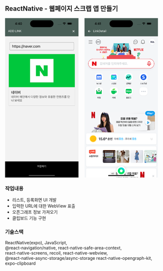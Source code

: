 ## ReactNative - 웹페이지 스크랩 앱 만들기

<div style="display:flex; gap: 4%">
<img src="./sample1.png" width="48%"/>
<img src="./sample2.png" width="48%"/>
</div>

### 작업내용

- 리스트, 등록화면 UI 개발
- 입력한 URL에 대한 WebView 표출
- 오픈그래프 정보 가져오기
- 클립보드 기능 구현

### 기술스택

ReactNative(expo), JavaScript,  
@react-navigation/native, react-native-safe-area-context,  
react-native-screens,
recoil,
react-native-webview,  
@react-native-async-storage/async-storage
react-native-opengraph-kit,  
expo-clipboard
